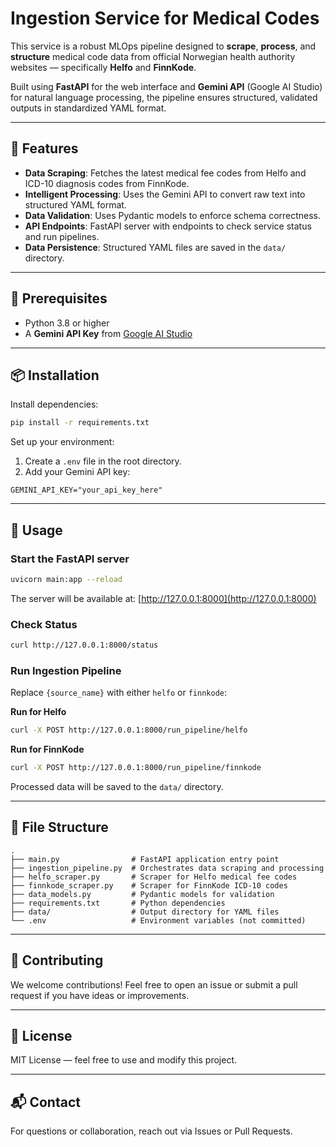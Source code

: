 # Ingestion Service for Medical Codes

This service is a robust MLOps pipeline designed to **scrape**, **process**, and **structure** medical code data from official Norwegian health authority websites — specifically **Helfo** and **FinnKode**.

Built using **FastAPI** for the web interface and **Gemini API** (Google AI Studio) for natural language processing, the pipeline ensures structured, validated outputs in standardized YAML format.

---

## 🚀 Features

- **Data Scraping**: Fetches the latest medical fee codes from Helfo and ICD-10 diagnosis codes from FinnKode.
- **Intelligent Processing**: Uses the Gemini API to convert raw text into structured YAML format.
- **Data Validation**: Uses Pydantic models to enforce schema correctness.
- **API Endpoints**: FastAPI server with endpoints to check service status and run pipelines.
- **Data Persistence**: Structured YAML files are saved in the `data/` directory.

---

## 🔧 Prerequisites

- Python 3.8 or higher
- A **Gemini API Key** from [Google AI Studio](https://aistudio.google.com/)

---

## 📦 Installation

Install dependencies:

```bash
pip install -r requirements.txt
```

Set up your environment:

1. Create a `.env` file in the root directory.
2. Add your Gemini API key:

```env
GEMINI_API_KEY="your_api_key_here"
```

---

## 🚦 Usage

### Start the FastAPI server

```bash
uvicorn main:app --reload
```

The server will be available at: [http://127.0.0.1:8000](http://127.0.0.1:8000)

### Check Status

```bash
curl http://127.0.0.1:8000/status
```

### Run Ingestion Pipeline

Replace `{source_name}` with either `helfo` or `finnkode`:

**Run for Helfo**

```bash
curl -X POST http://127.0.0.1:8000/run_pipeline/helfo
```

**Run for FinnKode**

```bash
curl -X POST http://127.0.0.1:8000/run_pipeline/finnkode
```

Processed data will be saved to the `data/` directory.

---

## 📁 File Structure

```
.
├── main.py                # FastAPI application entry point
├── ingestion_pipeline.py  # Orchestrates data scraping and processing
├── helfo_scraper.py       # Scraper for Helfo medical fee codes
├── finnkode_scraper.py    # Scraper for FinnKode ICD-10 codes
├── data_models.py         # Pydantic models for validation
├── requirements.txt       # Python dependencies
├── data/                  # Output directory for YAML files
└── .env                   # Environment variables (not committed)
```

---

## 🤝 Contributing

We welcome contributions! Feel free to open an issue or submit a pull request if you have ideas or improvements.

---

## 📜 License

MIT License — feel free to use and modify this project.

---

## 📬 Contact

For questions or collaboration, reach out via Issues or Pull Requests.
